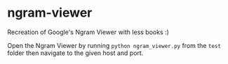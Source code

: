 # ngram-viewer
Recreation of Google's Ngram Viewer with less books :)

Open the Ngram Viewer by running `python ngram_viewer.py` from the `test` folder then navigate to the given host and port.

